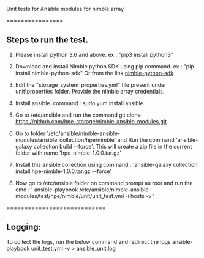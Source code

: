
Unit tests for Ansible modules for nimble array

================


## Steps to run the test.

1. Please install python 3.6 and above. ex : "pip3 install python3"

2. Download and install Nimble python SDK using pip command. ex : "pip install nimble-python-sdk" Or from the link [nimble-python-sdk](https://github.com/hpe-storage/nimble-python-sdk)

3. Edit the "storage_system_properties.yml" file present under unit\properties folder. Provide the nimble array credentials.

4. Install ansible. command : sudo yum install ansible

5. Go to /etc/ansible and run the command git clone https://github.com/hpe-storage/nimble-ansible-modules.git

6. Go to folder '/etc/ansible/nimble-ansible-modules/ansible_collection/hpe/nimble' and Run the command 'ansible-galaxy collection build --force'. This will
   create a zip file in the current folder with name 'hpe-nimble-1.0.0.tar.gz'

7. Install this ansible collection using command : 'ansible-galaxy collection install hpe-nimble-1.0.0.tar.gz --force'

8. Now go to /etc/ansible folder on command prompt as root and run the cmd : ' ansible-playbook /etc/ansible/nimble-ansible-modules/test/hpe/nimble/unit/unit_test.yml -i hosts -v '

============================
## Logging:

To collect the logs, run the below command and redirect the logs
ansible-playbook unit_test.yml  -v > ansible_unit.log

